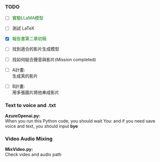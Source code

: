 ### TODO
- [ ] <font color=green>實驗LLaMA模型</font>
- [ ] 測試 LaTeX <br>
- [x]  <span style="color:green">報告書第二章初稿</span><br>
- [ ] 找到適合的影片生成模型<br>
- [ ] 找如何結合聲音與影片(Mission completed)<br>
- [ ] A計畫:<br>
  生成真的影片<br>
- [ ] B計畫:<br>
  用多張圖片將他串成影片<br>
  


### Text to voice and .txt
**AzureOpenai.py:**<br> 
When you run this Python code, you should wait You: and  if you need save voice and text, you should input **bye**<br>

### Video Audio Mixing
**MixVideo.py:**<br>
Check video and audio path
